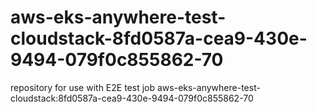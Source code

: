 # aws-eks-anywhere-test-cloudstack-8fd0587a-cea9-430e-9494-079f0c855862-70
repository for use with E2E test job aws-eks-anywhere-test-cloudstack:8fd0587a-cea9-430e-9494-079f0c855862-70
